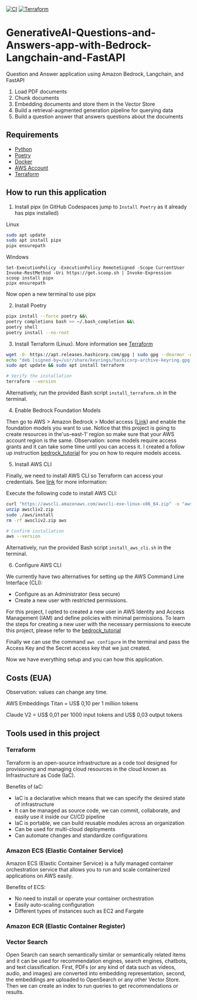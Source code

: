 [![CI](https://github.com/mathewsrc/GenerativeAI-Questions-and-Answers-app-with-Bedrock-Langchain-and-FastAPI/actions/workflows/ci.yml/badge.svg)](https://github.com/mathewsrc/GenerativeAI-Questions-and-Answers-app-with-Bedrock-Langchain-and-FastAPI/actions/workflows/ci.yml)
[![Terraform](https://github.com/mathewsrc/GenerativeAI-Questions-and-Answers-app-with-Bedrock-Langchain-and-FastAPI/actions/workflows/terraform.yml/badge.svg)](https://github.com/mathewsrc/GenerativeAI-Questions-and-Answers-app-with-Bedrock-Langchain-and-FastAPI/actions/workflows/terraform.yml)

# GenerativeAI-Questions-and-Answers-app-with-Bedrock-Langchain-and-FastAPI
Question and Answer application using Amazon Bedrock, Langchain, and FastAPI


1. Load PDF documents
2. Chunk documents
3. Embedding documents and store them in the Vector Store
4. Build a retrieval-augmented generation pipeline for querying data
5. Build a question answer that answers questions about the documents





## Requirements
- [Python](https://www.python.org/downloads/)
- [Poetry](https://python-poetry.org/docs/#installation)
- [Docker](https://docs.docker.com/desktop/install/windows-install/)
- [AWS Account](https://aws.amazon.com/resources/create-account/)
- [Terraform](https://developer.hashicorp.com/terraform/install?product_intent=terraform)

## How to run this application

1. Install pipx (in GitHub Codespaces jump to `Install Poetry` as it already has pipx installed)

Linux
```bash
sudo apt update
sudo apt install pipx
pipx ensurepath
```

Windows
```
Set-ExecutionPolicy -ExecutionPolicy RemoteSigned -Scope CurrentUser
Invoke-RestMethod -Uri https://get.scoop.sh | Invoke-Expression
scoop install pipx
pipx ensurepath
```
Now open a new terminal to use pipx

2. Install Poetry

```bash
pipx install --force poetry &&\
poetry completions bash >> ~/.bash_completion &&\
poetry shell
poetry install --no-root
```

3. Install Terraform (Linux). More information see [Terraform](https://developer.hashicorp.com/terraform/install#Linux)

```bash
wget -O- https://apt.releases.hashicorp.com/gpg | sudo gpg --dearmor -o /usr/share/keyrings/hashicorp-archive-keyring.gpg
echo "deb [signed-by=/usr/share/keyrings/hashicorp-archive-keyring.gpg] https://apt.releases.hashicorp.com $(lsb_release -cs) main" | sudo tee /etc/apt/sources.list.d/hashicorp.list
sudo apt update && sudo apt install terraform

# Verify the installation
terraform --version
```

Alternatively, run the provided Bash script `install_terraform.sh` in the terminal. 


4. Enable Bedrock Foundation Models

Then go to AWS > Amazon Bedrock > Model access ([Link](https://us-east-1.console.aws.amazon.com/bedrock/home?region=us-east-1#/modelaccess)) and enable the foundation models you want to use. Notice that this project is going to create resources in the'us-east-1' region so make sure that your AWS account region is the same. Observation: some models require access grants and it can take some time until you can access it. I created a follow up instruction [bedrock_tutorial]() for you on how to require models access.

5. Install AWS CLI

Finally, we need to install AWS CLI so Terraform can access your credentials. See [link](https://docs.aws.amazon.com/cli/latest/userguide/getting-started-install.html#cliv2-linux-install) for more information:

Execute the following code to install AWS CLI: 

```bash
curl "https://awscli.amazonaws.com/awscli-exe-linux-x86_64.zip" -o "awscliv2.zip"
unzip awscliv2.zip
sudo ./aws/install
rm -rf awscliv2.zip aws

# Confirm installation
aws --version
```

Alternatively, run the provided Bash script `install_aws_cli.sh` in the terminal. 

6. Configure AWS CLI

We currently have two alternatives for setting up the AWS Command Line Interface (CLI):

- Configure as an Administrator (less secure)
- Create a new user with restricted permissions.

For this project, I opted to created a new user in AWS Identity and Access Management (IAM) and define policies with minimal permissions. To learn the steps for creating a new user with the necessary permissions to execute this project, please refer to the [bedrock_tutorial]()


Finally we can use the command `aws configure` in the terminal and pass the Access Key and the Secret access key that we just created.

Now we have everything setup and you can how this application.



## Costs (EUA)

Observation: values can change any time.

AWS Embeddings Titan = US$ 0,10 per 1 million tokens 

Claude V2 =  US$ 0,01 per 1000 input tokens and US$ 0,03 output tokens 


## Tools used in this project

### Terraform

Terraform is an open-source infrastructure as a code tool designed for provisioning and managing cloud resources in the cloud known as Infrastructure as Code (IaC).

Benefits of IaC:
- IaC is a declarative which means that we can specify the desired state of infrastructure
- It can be managed as source code, we can commit, collaborate, and easily use it inside our CI/CD pipeline
- IaC is portable, we can build reusable modules across an organization
- Can be used for multi-cloud deployments
- Can automate changes and standardize configurations


### Amazon ECS (Elastic Container Service)

Amazon ECS (Elastic Container Service) is a fully managed container orchestration service that allows you to run and scale containerized applications on AWS easily. 

Benefits of ECS:
- No need to install or operate your container orchestration
- Easily auto-scaling configuration
- Different types of instances such as EC2 and Fargate

### Amazon ECR (Elastic Container Register)


### Vector Search 

Open Search can search semantically similar or semantically related items and it can be used for recommendation engines, search engines, chatbots, and text classification. First, PDFs (or any kind of data such as videos, audio, and images) are converted into embedding representation, second, the embeddings are uploaded to OpenSearch or any other Vector Store. Then we can create an index to run queries to get recommendations or results. 

